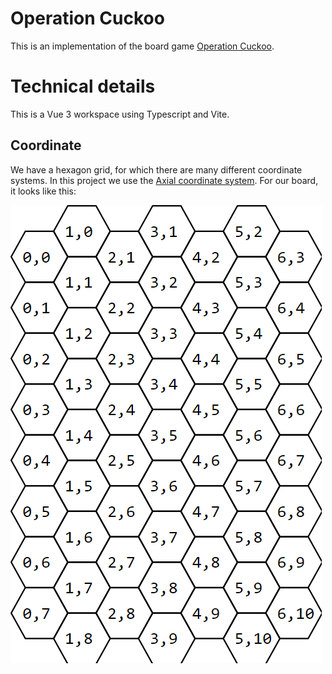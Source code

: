 # Operation Cuckoo

This is an implementation of the board game [Operation Cuckoo](https://boardgamegeek.com/boardgame/367799/operation-cuckoo).

# Technical details

This is a Vue 3 workspace using Typescript and Vite.

## Coordinate

We have a hexagon grid, for which there are many different coordinate systems. In this project we use the [Axial coordinate system](https://www.redblobgames.com/grids/hexagons/#coordinates). For our board, it looks like this:

![Coordinate system](./coordinate-system.png)
